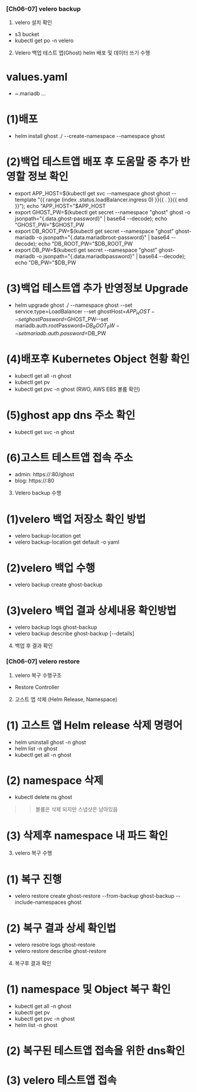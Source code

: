 ### [Ch06-07] velero backup
1. velero 설치 확인
- s3 bucket
- kubectl get po -n velero

2. Velero 백업 테스트 앱(Ghost) helm 배포 및 데이터 쓰기 수행
# values.yaml
- ~.mariadb ...
# (1)배포
- helm install ghost ./ --create-namespace --namespace ghost
# (2)백업 테스트앱 배포 후 도움말 중 추가 반영할 정보 확인
- export APP_HOST=$(kubectl get svc --namespace ghost ghost --template "{{ range (index .status.loadBalancer.ingress 0) }}{{ . }}{{ end }}"); echo "APP_HOST="$APP_HOST
- export GHOST_PW=$(kubectl get secret --namespace "ghost" ghost -o jsonpath="{.data.ghost-password}" | base64 --decode); echo "GHOST_PW="$GHOST_PW
- export DB_ROOT_PW=$(kubectl get secret --namespace "ghost" ghost-mariadb -o jsonpath="{.data.mariadbroot-password}" | base64 --decode); echo "DB_ROOT_PW="$DB_ROOT_PW
- export DB_PW=$(kubectl get secret --namespace "ghost" ghost-mariadb -o jsonpath="{.data.mariadbpassword}" | base64 --decode); echo "DB_PW="$DB_PW
# (3)백업 테스트앱 추가 반영정보 Upgrade
- helm upgrade ghost ./ --namespace ghost --set service.type=LoadBalancer --set ghostHost=$APP_HOST --set ghostPassword=$GHOST_PW--set mariadb.auth.rootPassword=$DB_ROOT_PW --set mariadb.auth.password=$DB_PW
# (4)배포후 Kubernetes Object 현황 확인
- kubectl get all -n ghost
- kubectl get pv
- kubectl get pvc -n ghost (RWO, AWS EBS 볼륨 확인)
# (5)ghost app dns 주소 확인
- kubectl get svc -n ghost
# (6)고스트 테스트앱 접속 주소
- admin: https://<dns>:80/ghost
- blog: https://<dns>:80
3. Velero backup 수행
# (1)velero 백업 저장소 확인 방법
- velero backup-location get
- velero backup-location get default -o yaml
# (2)velero 백업 수행
- velero backup create ghost-backup
# (3)velero 백업 결과 상세내용 확인방법
- velero backup logs ghost-backup
- velero backup describe ghost-backup [--details]

4. 백업 후 결과 확인

### [Ch06-07] velero restore
1. velero 복구 수행구조
- Restore Controller
2. 고스트 앱 삭제 (Helm Release, Namespace)
# (1) 고스트 앱 Helm  release 삭제 명령어
- helm uninstall ghost -n ghost
- helm list -n ghost
- kubectl get all -n ghost
# (2) namespace 삭제
- kubectl delete ns ghost
>> 볼륨은 삭제 되지만 스냅샷은 남아있음
# (3) 삭제후 namespace 내 파드 확인
3. velero 복구 수행
# (1) 복구 진행
- velero restore create ghost-restore --from-backup ghost-backup --include-namespaces ghost
# (2) 복구 결과 상세 확인법
- velero resotre logs ghost-restore
- velero restore describe ghost-restore
4. 복구후 결과 확인
# (1) namespace 및 Object 복구 확인
- kubectl get all -n ghost
- kubectl get pv 
- kubectl get pvc -n ghost
- helm list -n ghost
# (2) 복구된 테스트앱 접속을 위한 dns확인
# (3) velero 테스트앱 접속
